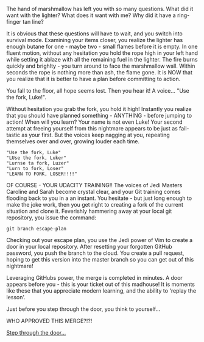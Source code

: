 The hand of marshmallow has left you with so many questions. What did it want with the lighter? 
What does it want with me? Why did it have a ring-finger tan line? 

It is obvious that these questions will have to wait, and you switch into survival mode. Examining your items closer, 
you realize the lighter has enough butane for one - maybe two - small flames before it is empty. In one fluent motion, 
without any hesitation you hold the rope high in your left hand while setting it ablaze with all the remaining fuel 
in the lighter. The fire burns quickly and brighlty - you turn around to face the marshmallow wall. Within seconds the 
rope is nothing more than ash, the flame gone. It is NOW that you realize that it is better to have a plan before
committing to action.

You fall to the floor, all hope seems lost. Then you hear it! A voice... "Use the fork, Luke!". 

Without hesitation you grab the fork, you hold it high! Instantly you realize that you should have planned 
something - ANYTHING - before jumping to action! When will you learn? Your name is not even Luke! Your second attempt 
at freeing yourself from this nightmare appears to be just as fail-tastic as your first. But the voices keep nagging 
at you, repeating themselves over and over, growing louder each time.  

    "Use the fork, Luke"  
    "LUse the fork, Luker"  
    "Lurnse ta fork, Luzer"  
    "Lurn to fork, Loser"  
    "LEARN TO FORK, LOSER!!!!"

OF COURSE - YOUR UDACITY TRAINING!! The voices of Jedi Masters Caroline and Sarah become crystal clear, 
and your Git training comes flooding back to you in a an instant. You hesitate - but just long enough to make 
the joke work, then you get right to creating a fork of the current situation and clone it. 
Feverishly  hammering away at your local git repository, you issue the command: 

    git branch escape-plan

Checking out your escape plan, you use the Jedi power of Vim to create a door in your local repository. 
After resetting your forgotten GitHub password,  you push the branch to the cloud. You create a pull request, 
hoping to get this version into the master branch so you can get out of this nightmare!

Leveraging GitHubs power, the merge is completed in minutes. A door appears before you - this is your ticket out 
of this madhouse! It is moments like these that you appreciate modern learning, and the ability to 'replay the lesson'.


Just before you step through the door, you think to yourself...

WHO APPROVED THIS MERGE?!?!





[Step through the door...](../marshmallow.md)
 


